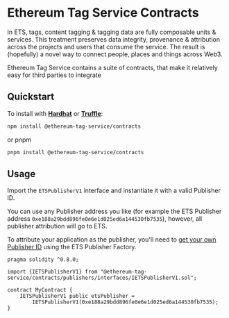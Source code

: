 # Ethereum Tag Service Contracts

In ETS, tags, content tagging & tagging data are fully composable units & services. This treatment preserves data integrity, provenance & attribution across the projects and users that consume the service. The result is (hopefully) a novel way to connect people, places and things across Web3.

Ethereum Tag Service contains a suite of contracts, that make it relatively easy for third parties to integrate

## Quickstart

To install with [**Hardhat**](https://github.com/nomiclabs/hardhat) or [**Truffle**](https://github.com/trufflesuite/truffle):

```sh
npm install @ethereum-tag-service/contracts
```

or pnpm

```sh
pnpm install @ethereum-tag-service/contracts
```

## Usage

Import the `ETSPublisherV1` interface and instantiate it with a valid Publisher ID.

You can use any Publisher address you like (for example the ETS Publisher address `0xe188a29bdd896fe0e6e1d025ed6a144530fb7535`), however, all publisher attribution will go to ETS.

To attribute your application as the publisher, you'll need to [get your own Publisher ID](../../docs/get-publisher-id.md) using the ETS Publisher Factory.

```solidity
pragma solidity ^0.8.0;

import {IETSPublisherV1} from "@ethereum-tag-service/contracts/publishers/interfaces/IETSPublisherV1.sol";

contract MyContract {
    IETSPublisherV1 public etsPublisher =
        IETSPublisherV1(0xe188a29bdd896fe0e6e1d025ed6a144530fb7535);
}

```
